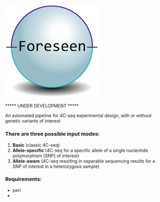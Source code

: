 <img src="https://github.com/hrayjones/foreseen/blob/main/foreseen.png?raw=true" width="300">

***** UNDER DEVELOPMENT *****

An automated pipeline for 4C-seq experimental design, with or without genetic variants of interest

### There are three possible input modes:
1) __Basic__ (classic 4C-seq)
2) __Allele-specific__ (4C-seq for a specific allele of a single nucleotide polymorphism [SNP] of interest)
3) __Allele-aware__ (4C-seq resulting in separable sequencing results for a SNP of interest in a heterozygous sample)

### Requirements:
- perl
- 

